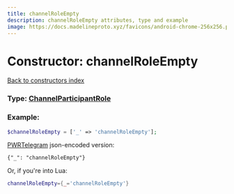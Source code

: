```yaml
---
title: channelRoleEmpty
description: channelRoleEmpty attributes, type and example
image: https://docs.madelineproto.xyz/favicons/android-chrome-256x256.png
---
```

# Constructor: channelRoleEmpty  
[Back to constructors index](index.md)






### Type: [ChannelParticipantRole](../types/ChannelParticipantRole.md)


### Example:

```php
$channelRoleEmpty = ['_' => 'channelRoleEmpty'];
```  

[PWRTelegram](https://pwrtelegram.xyz) json-encoded version:

```
{"_": "channelRoleEmpty"}
```


Or, if you're into Lua:

```lua
channelRoleEmpty={_='channelRoleEmpty'}

```


